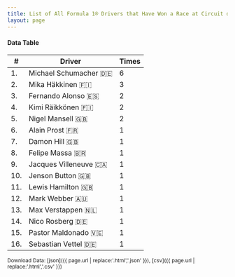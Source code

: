 ```yaml
---
title: List of All Formula 1® Drivers that Have Won a Race at Circuit de Catalunya
layout: page
---
```


<canvas id="chart" width="400" height="180"></canvas>
<script>
var data = {
    "datasets": [
        {
            "backgroundColor": "#f3a935",
            "borderColor": "#f68639",
            "borderWidth": 1,
            "data": [
                6.0,
                3.0,
                2.0,
                2.0,
                2.0,
                1.0,
                1.0,
                1.0,
                1.0,
                1.0,
                1.0,
                1.0,
                1.0,
                1.0,
                1.0,
                1.0
            ],
            "label": "Times"
        }
    ],
    "labels": [
        "Michael Schumacher",
        "Mika Häkkinen",
        "Fernando Alonso",
        "Kimi Räikkönen",
        "Nigel Mansell",
        "Alain Prost",
        "Damon Hill",
        "Felipe Massa",
        "Jacques Villeneuve",
        "Jenson Button",
        "Lewis Hamilton",
        "Mark Webber",
        "Max Verstappen",
        "Nico Rosberg",
        "Pastor Maldonado",
        "Sebastian Vettel"
    ]
};
var options = {
  legend: {
    display: false
  },
  scales: {
    xAxes: [{
      ticks: {
        beginAtZero: true,
        maxRotation: 180,
        display: window.innerWidth > 800
      }
    }],
    yAxes: [{
      ticks: {
        beginAtZero: true
      }
    }]
  },
  onResize: function(chart, size) {
    chart.options.scales.xAxes[0].ticks.display = size.width > 800;
  }
};
new Chart("chart", {
    data: data,
    type: 'bar',
    options: options
});
</script>



#### Data Table

| # | Driver | Times |
|--|--|--|
| 1. | Michael Schumacher 🇩🇪 | 6 |
| 2. | Mika Häkkinen 🇫🇮 | 3 |
| 3. | Fernando Alonso 🇪🇸 | 2 |
| 4. | Kimi Räikkönen 🇫🇮 | 2 |
| 5. | Nigel Mansell 🇬🇧 | 2 |
| 6. | Alain Prost 🇫🇷 | 1 |
| 7. | Damon Hill 🇬🇧 | 1 |
| 8. | Felipe Massa 🇧🇷 | 1 |
| 9. | Jacques Villeneuve 🇨🇦 | 1 |
| 10. | Jenson Button 🇬🇧 | 1 |
| 11. | Lewis Hamilton 🇬🇧 | 1 |
| 12. | Mark Webber 🇦🇺 | 1 |
| 13. | Max Verstappen 🇳🇱 | 1 |
| 14. | Nico Rosberg 🇩🇪 | 1 |
| 15. | Pastor Maldonado 🇻🇪 | 1 |
| 16. | Sebastian Vettel 🇩🇪 | 1 |

<small>Download Data: [json]({{ page.url | replace:'.html','.json' }}), [csv]({{ page.url | replace:'.html','.csv' }})</small>
